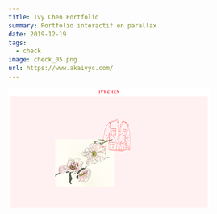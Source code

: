 ```yaml
---
title: Ivy Chen Portfolio
summary: Portfolio interactif en parallax
date: 2019-12-19
tags:
  - check
image: check_05.png
url: https://www.akaivyc.com/
---
```


![image du site portfolio d'Ivy Chen](/static/img/check_05.png)
